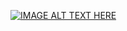 
[![IMAGE ALT TEXT HERE](https://img.youtube.com/vi/https://youtu.be/OnpzmBJPt8U?si=wEkr4tmNhXH_YDZG/0.jpg)](https://www.youtube.com/watch?v=https://youtu.be/OnpzmBJPt8U?si=wEkr4tmNhXH_YDZG)
